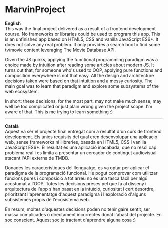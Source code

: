 # MarvinProject

**English**  
This was the final project delivered as a result of a frontend development course. No frameworks or libraries could be
used to program this app. This is an unfinished app based on HTML5, CSS and vanilla JavaScript ES6+. It does not solve
any real problem. It only provides a search box to find some tv/movie content leveraging The Movie Database API.

Given the JS quirks, applying the functional programming paradigm was a choice made by intuition after reading some
articles about modern JS. It turns out that, for someone who's used to OOP, applying pure functions and composition 
everywhere is not that easy. All the design and architecture decisions taken were based on that intuition and a messy 
curiosity. The main goal was to learn that paradigm and explore some subsystems of the web ecosystem.

In short: these decisions, for the most part, may not make much sense, may well be too complicated or just plain wrong
given the project scope. I'm aware of that. This is me trying to learn something :)

--- 

**Català**  
Aquest va ser el projecte final entregat com a resultat d'un curs de frontend development. Els únics requisits del qual
eren desenvolupar una aplicació web, sense frameworks ni llibreries, basada en HTML5, CSS i vanilla JavaScript ES6+. El
resultat és una aplicació inacabada, que no resol cap problema real i es limita a presentar un cercador de contingut
audiovisual atacant l'API externa de TMDB.

Donades les característiques del llenguatge, es va optar per aplicar el paradigma de la programació funcional. He pogut
comprovar com utilitzar funcions pures i composició a tot arreu no és una tasca fàcil per algú acostumat a l'OOP. Totes
les decisions preses pel que fa al disseny i arquitectura de l'app s'han basat en la intuïció, curiositat i cert
desordre, prioritzant l'aprenentatge d'aquest paradigma i l'exploració d'alguns subsistemes propis de l'ecosistema web.

En resum, moltes d'aquestes decisions poden no tenir gaire sentit, ser massa complicades o directament incorrectes donat
l'abast del projecte. En soc conscient. Aquest soc jo tractant d'aprendre alguna cosa :)
